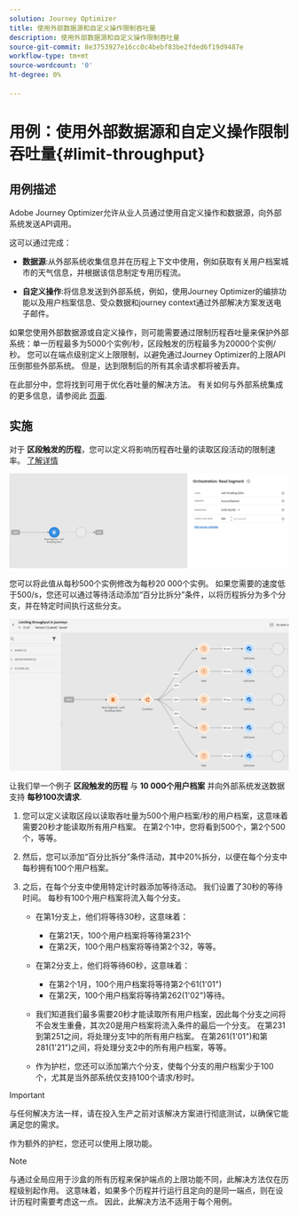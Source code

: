 ```yaml
---
solution: Journey Optimizer
title: 使用外部数据源和自定义操作限制吞吐量
description: 使用外部数据源和自定义操作限制吞吐量
source-git-commit: 8e3753927e16cc0c4bebf83be2fded6f19d9487e
workflow-type: tm+mt
source-wordcount: '0'
ht-degree: 0%

---
```



# 用例：使用外部数据源和自定义操作限制吞吐量{#limit-throughput}

## 用例描述

Adobe Journey Optimizer允许从业人员通过使用自定义操作和数据源，向外部系统发送API调用。

这可以通过完成：

* **数据源**:从外部系统收集信息并在历程上下文中使用，例如获取有关用户档案城市的天气信息，并根据该信息制定专用历程流。

* **自定义操作**:将信息发送到外部系统，例如，使用Journey Optimizer的编排功能以及用户档案信息、受众数据和journey context通过外部解决方案发送电子邮件。

如果您使用外部数据源或自定义操作，则可能需要通过限制历程吞吐量来保护外部系统：单一历程最多为5000个实例/秒，区段触发的历程最多为20000个实例/秒。 您可以在端点级别定义上限限制，以避免通过Journey Optimizer的上限API压倒那些外部系统。 但是，达到限制后的所有其余请求都将被丢弃。

在此部分中，您将找到可用于优化吞吐量的解决方法。 有关如何与外部系统集成的更多信息，请参阅此 [页面](../configuration/external-systems.md).

## 实施

对于 **区段触发的历程**，您可以定义将影响历程吞吐量的读取区段活动的限制速率。  [了解详情](../building-journeys/read-segment.md)

![](assets/limit-throughput-1.png)

您可以将此值从每秒500个实例修改为每秒20 000个实例。 如果您需要的速度低于500/s，您还可以通过等待活动添加“百分比拆分”条件，以将历程拆分为多个分支，并在特定时间执行这些分支。

![](assets/limit-throughput-2.png)

让我们举一个例子 **区段触发的历程** 与 **10 000个用户档案** 并向外部系统发送数据支持 **每秒100次请求**.

1. 您可以定义读取区段以读取吞吐量为500个用户档案/秒的用户档案，这意味着需要20秒才能读取所有用户档案。 在第2个1中，您将看到500个，第2个500个，等等。

1. 然后，您可以添加“百分比拆分”条件活动，其中20%拆分，以便在每个分支中每秒拥有100个用户档案。

1. 之后，在每个分支中使用特定计时器添加等待活动。 我们设置了30秒的等待时间。 每秒有100个用户档案将流入每个分支。

   * 在第1分支上，他们将等待30秒，这意味着：
      * 在第21天，100个用户档案将等待第231个
      * 在第2天，100个用户档案将等待第2个32，等等。
   * 在第2分支上，他们将等待60秒，这意味着：
      * 在第2个1月，100个用户档案将等待第2个61(1&#39;01&quot;)
      * 在第2天，100个用户档案将等待第262(1&#39;02&quot;)等待。
   * 我们知道我们最多需要20秒才能读取所有用户档案，因此每个分支之间将不会发生重叠，其次20是用户档案将流入条件的最后一个分支。 在第231到第251之间，将处理分支1中的所有用户档案。 在第261(1&#39;01&quot;)和第281(1&#39;21&quot;)之间，将处理分支2中的所有用户档案，等等。

   * 作为护栏，您还可以添加第六个分支，使每个分支的用户档案少于100个，尤其是当外部系统仅支持100个请求/秒时。



>[!IMPORTANT]
>
>与任何解决方法一样，请在投入生产之前对该解决方案进行彻底测试，以确保它能满足您的需求。

作为额外的护栏，您还可以使用上限功能。

>[!NOTE]
>
>与通过全局应用于沙盒的所有历程来保护端点的上限功能不同，此解决方法仅在历程级别起作用。 这意味着，如果多个历程并行运行且定向的是同一端点，则在设计历程时需要考虑这一点。 因此，此解决方法不适用于每个用例。

